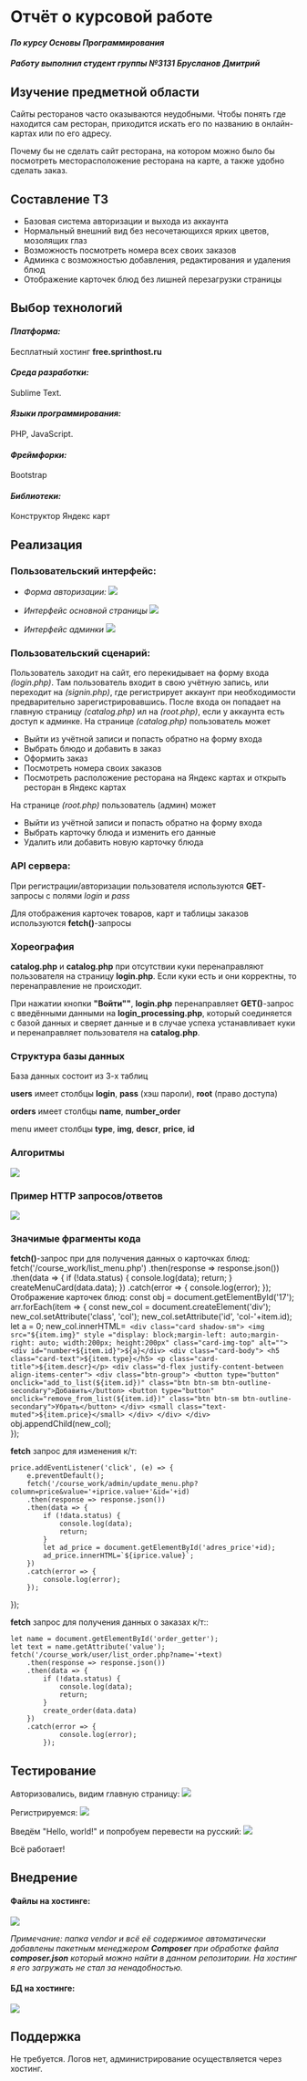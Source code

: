 # Отчёт о курсовой работе
#### *По курсу Основы Программирования*
#### *Работу выполнил студент группы №3131 Брусланов Дмитрий*


## Изучение предметной области

Сайты ресторанов часто оказываются неудобными.
Чтобы понять где находится сам ресторан, приходится искать его по названию в онлайн-картах или по его адресу.

Почему бы не сделать сайт ресторана, на котором можно было бы посмотреть месторасположение ресторана на карте, а также удобно сделать заказ.




## Составление ТЗ

- Базовая система авторизации и выхода из аккаунта
- Нормальный внешний вид без несочетающихся ярких цветов, мозолящих глаз
- Возможность посмотреть номера всех своих заказов
- Админка с возможностью добавления, редактирования и удаления блюд
- Отображение карточек блюд без лишней перезагрузки страницы


## Выбор технологий

#### *Платформа:*
Бесплатный хостинг **free.sprinthost.ru**

#### *Среда разработки:*
Sublime Text.

#### *Языки программирования:*
PHP, JavaScript.

#### *Фреймфорки:*
Bootstrap

#### *Библиотеки:*
Конструктор Яндекс карт

## Реализация

### Пользовательский интерфейс:
- *Форма авторизации:*
![](pics/rAgwQflgdXc.jpg)

- *Интерфейс основной страницы* 
![](pics/PyiyU2bN51I.jpg)

- *Интерфейс админки* 
![](pics/D9GGhRBXfj0.jpg)

### Пользовательский сценарий:

Пользователь заходит на сайт, его перекидывает на форму входа *(login.php)*. Там пользователь входит в свою учётную запись, или переходит на *(signin.php)*, где регистрирует аккаунт при необходимости предварительно зарегистрировавшись. После входа он попадает на главную страницу *(catalog.php)* ил на *(root.php)*, если у аккаунта есть доступ к админке.
На странице *(catalog.php)* пользователь может

- Выйти из учётной записи и попасть обратно на форму входа
- Выбрать блюдо и добавить в заказ
- Оформить заказ
- Посмотреть номера своих заказов
- Посмотреть расположение ресторана на Яндекс картах и открыть ресторан в Яндекс картах

На странице *(root.php)* пользователь (админ) может

- Выйти из учётной записи и попасть обратно на форму входа
- Выбрать карточку блюда и изменить его данные
- Удалить или добавить новую карточку блюда

### API сервера:

При регистрации/авторизации пользователя используются **GET**-запросы с полями *login* и *pass* 

Для отображения карточек товаров, карт и таблицы заказов используются  **fetch()**-запросы




### Хореография 

**catalog.php** и **catalog.php** при отсутствии куки перенаправляют пользователя на страницу **login.php**. Если куки есть и они корректны, то перенаправление не происходит.

При нажатии кнопки **"Войти""**, **login.php** перенаправляет **GET()**-запрос с введёнными данными на **login_processing.php**, который соединяется с базой данных и сверяет данные и в случае успеха устанавливает куки и перенаправляет пользователя на  **catalog.php**. 

### Структура базы данных

База данных состоит из 3-х таблиц

**users** имеет столбцы **login**, **pass** (хэш пароли), **root** (право доступа)


**orders** имеет столбцы **name**, **number_order**

menu имеет столбцы **type**, **img**, **descr**, **price**, **id**

### Алгоритмы

![](pics/30zxSoxtF-4.jpg)

### Пример HTTP запросов/ответов
![](pics/Q9EQvMDnWGs.jpg)
### Значимые фрагменты кода
**fetch()**-запрос при для получения данных о карточках блюд:
        fetch('/course_work/list_menu.php')
        .then(response => response.json())
        .then(data => {
            if (!data.status) {
                console.log(data);
                return;
            }
            createMenuCard(data.data);
        })
        .catch(error => {
            console.log(error);
        });
Отображение карточек блюд:
const obj = document.getElementById('17');
	arr.forEach(item => {
		const new_col = document.createElement('div');
		new_col.setAttribute('class', 'col');
		new_col.setAttribute('id', 'col-'+item.id);
		let a = 0;
		new_col.innerHTML=`
						<div class="card shadow-sm">
				            <img src="${item.img}" style ="display: block;margin-left: auto;margin-right: auto; width:200px; height:200px" class="card-img-top" alt="">
				            <div id="number+${item.id}">${a}</div>
				            <div class="card-body">
				              <h5 class="card-text">${item.type}</h5>
				              <p class="card-title">${item.descr}</p>
				              <div class="d-flex justify-content-between align-items-center">
				                <div class="btn-group">
				                  <button type="button" onclick="add_to_list(${item.id})" class="btn btn-sm btn-outline-secondary">Добавить</button>
				                  <button type="button" onclick="remove_from_list(${item.id})" class="btn btn-sm btn-outline-secondary">Убрать</button>
				                </div>
				                <small class="text-muted">${item.price}</small>
				              </div>
				            </div>
				          </div>`
				        obj.appendChild(new_col);            
	});

**fetch** запрос для изменения к/т:

    price.addEventListener('click', (e) => {
        e.preventDefault();
        fetch('/course_work/admin/update_menu.php?column=price&value='+iprice.value+'&id='+id)
        .then(response => response.json())
        .then(data => {
            if (!data.status) {
                console.log(data);
                return;
            }
            let ad_price = document.getElementById('adres_price'+id);
            ad_price.innerHTML=`${iprice.value}`;
        })
        .catch(error => {
            console.log(error);
        });

});

**fetch** запрос для получения данных о заказах к/т::

    let name = document.getElementById('order_getter');
	let text = name.getAttribute('value');
	fetch('/course_work/user/list_order.php?name='+text)
		.then(response => response.json())
		.then(data => {
			if (!data.status) {
                console.log(data);
                return;
            }
            create_order(data.data)
		})
		.catch(error => {
            	console.log(error);
        	});

## Тестирование



Авторизовались, видим главную страницу:
![](pics/q5cD_G4LRhc.jpg)

Регистрируемся:
![](pics/22kWnEDfRWw.jpg)

Введём "Hello, world!" и попробуем перевести на русский:
![](pics/gzLibQb3gDY.jpg)

Всё работает!

## Внедрение

 #### Файлы на хостинге:                      
 ![](pics/NK3xqYJXnP4.jpg)
 
 *Примечание: папка vendor и всё её содержимое автоматически добавлены пакетным менеджером* ***Composer*** *при обработке файла* ***composer.json*** *который можно найти в данном репозитории. На хостинг я его загружать не стал за ненадобностью.*
 
 #### БД на хостинге:                  
 ![](pics/ASAGmXcIsNk.jpg)
 
## Поддержка
Не требуется. Логов нет, администрирование осуществляется через хостинг.
